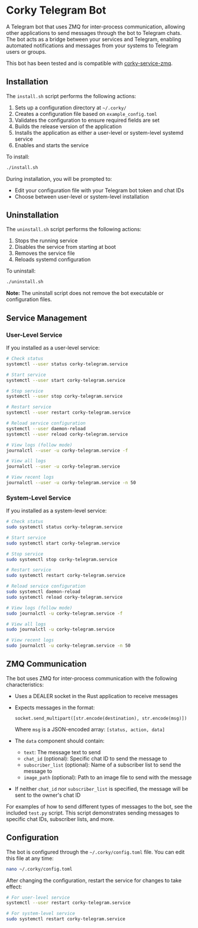 # Corky Telegram Bot

A Telegram bot that uses ZMQ for inter-process communication, allowing other applications to send messages through the bot to Telegram chats. The bot acts as a bridge between your services and Telegram, enabling automated notifications and messages from your systems to Telegram users or groups.

This bot has been tested and is compatible with [corky-service-zmq](https://github.com/Bwahharharrr/corky-service-zmq).

## Installation

The `install.sh` script performs the following actions:

1. Sets up a configuration directory at `~/.corky/`
2. Creates a configuration file based on `example_config.toml`
3. Validates the configuration to ensure required fields are set
4. Builds the release version of the application
5. Installs the application as either a user-level or system-level systemd service
6. Enables and starts the service

To install:

```bash
./install.sh
```

During installation, you will be prompted to:
- Edit your configuration file with your Telegram bot token and chat IDs
- Choose between user-level or system-level installation

## Uninstallation

The `uninstall.sh` script performs the following actions:

1. Stops the running service
2. Disables the service from starting at boot
3. Removes the service file
4. Reloads systemd configuration

To uninstall:

```bash
./uninstall.sh
```

**Note:** The uninstall script does not remove the bot executable or configuration files.

## Service Management

### User-Level Service

If you installed as a user-level service:

```bash
# Check status
systemctl --user status corky-telegram.service

# Start service
systemctl --user start corky-telegram.service

# Stop service
systemctl --user stop corky-telegram.service

# Restart service
systemctl --user restart corky-telegram.service

# Reload service configuration
systemctl --user daemon-reload
systemctl --user reload corky-telegram.service

# View logs (follow mode)
journalctl --user -u corky-telegram.service -f

# View all logs
journalctl --user -u corky-telegram.service

# View recent logs
journalctl --user -u corky-telegram.service -n 50
```

### System-Level Service

If you installed as a system-level service:

```bash
# Check status
sudo systemctl status corky-telegram.service

# Start service
sudo systemctl start corky-telegram.service

# Stop service
sudo systemctl stop corky-telegram.service

# Restart service
sudo systemctl restart corky-telegram.service

# Reload service configuration
sudo systemctl daemon-reload
sudo systemctl reload corky-telegram.service

# View logs (follow mode)
sudo journalctl -u corky-telegram.service -f

# View all logs
sudo journalctl -u corky-telegram.service

# View recent logs
sudo journalctl -u corky-telegram.service -n 50
```

## ZMQ Communication

The bot uses ZMQ for inter-process communication with the following characteristics:

- Uses a DEALER socket in the Rust application to receive messages
- Expects messages in the format:
  ```
  socket.send_multipart([str.encode(destination), str.encode(msg)])
  ```
  Where `msg` is a JSON-encoded array: `[status, action, data]`
  
- The `data` component should contain:
  - `text`: The message text to send
  - `chat_id` (optional): Specific chat ID to send the message to
  - `subscriber_list` (optional): Name of a subscriber list to send the message to
  - `image_path` (optional): Path to an image file to send with the message

- If neither `chat_id` nor `subscriber_list` is specified, the message will be sent to the owner's chat ID

For examples of how to send different types of messages to the bot, see the included `test.py` script. This script demonstrates sending messages to specific chat IDs, subscriber lists, and more.

## Configuration

The bot is configured through the `~/.corky/config.toml` file. You can edit this file at any time:

```bash
nano ~/.corky/config.toml
```

After changing the configuration, restart the service for changes to take effect:

```bash
# For user-level service
systemctl --user restart corky-telegram.service

# For system-level service
sudo systemctl restart corky-telegram.service
```
